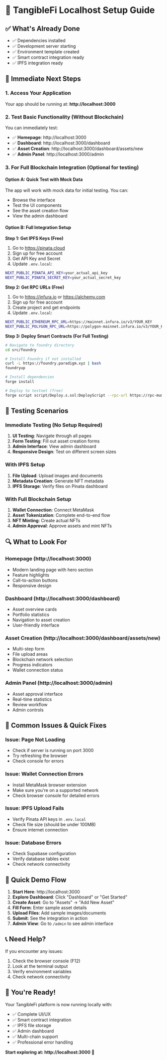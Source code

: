 # 🚀 TangibleFi Localhost Setup Guide

## ✅ **What's Already Done**

- ✅ Dependencies installed
- ✅ Development server starting
- ✅ Environment template created
- ✅ Smart contract integration ready
- ✅ IPFS integration ready

## 🔧 **Immediate Next Steps**

### 1. **Access Your Application**

Your app should be running at: **http://localhost:3000**

### 2. **Test Basic Functionality (Without Blockchain)**

You can immediately test:

- ✅ **Homepage**: http://localhost:3000
- ✅ **Dashboard**: http://localhost:3000/dashboard
- ✅ **Asset Creation**: http://localhost:3000/dashboard/assets/new
- ✅ **Admin Panel**: http://localhost:3000/admin

### 3. **For Full Blockchain Integration** (Optional for testing)

#### **Option A: Quick Test with Mock Data**

The app will work with mock data for initial testing. You can:

- Browse the interface
- Test the UI components
- See the asset creation flow
- View the admin dashboard

#### **Option B: Full Integration Setup**

**Step 1: Get IPFS Keys (Free)**

1. Go to https://pinata.cloud
2. Sign up for free account
3. Get API Key and Secret
4. Update `.env.local`:

```bash
NEXT_PUBLIC_PINATA_API_KEY=your_actual_api_key
NEXT_PUBLIC_PINATA_SECRET_KEY=your_actual_secret_key
```

**Step 2: Get RPC URLs (Free)**

1. Go to https://infura.io or https://alchemy.com
2. Sign up for free account
3. Create project and get endpoints
4. Update `.env.local`:

```bash
NEXT_PUBLIC_ETHEREUM_RPC_URL=https://mainnet.infura.io/v3/YOUR_KEY
NEXT_PUBLIC_POLYGON_RPC_URL=https://polygon-mainnet.infura.io/v3/YOUR_KEY
```

**Step 3: Deploy Smart Contracts (For Full Testing)**

```bash
# Navigate to foundry directory
cd src/foundry

# Install Foundry if not installed
curl -L https://foundry.paradigm.xyz | bash
foundryup

# Install dependencies
forge install

# Deploy to testnet (free)
forge script script/Deploy.s.sol:DeployScript --rpc-url https://rpc-mumbai.maticvigil.com --broadcast
```

## 🧪 **Testing Scenarios**

### **Immediate Testing (No Setup Required)**

1. **UI Testing**: Navigate through all pages
2. **Form Testing**: Fill out asset creation forms
3. **Admin Interface**: View admin dashboard
4. **Responsive Design**: Test on different screen sizes

### **With IPFS Setup**

1. **File Upload**: Upload images and documents
2. **Metadata Creation**: Generate NFT metadata
3. **IPFS Storage**: Verify files on Pinata dashboard

### **With Full Blockchain Setup**

1. **Wallet Connection**: Connect MetaMask
2. **Asset Tokenization**: Complete end-to-end flow
3. **NFT Minting**: Create actual NFTs
4. **Admin Approval**: Approve assets and mint NFTs

## 🔍 **What to Look For**

### **Homepage** (http://localhost:3000)

- Modern landing page with hero section
- Feature highlights
- Call-to-action buttons
- Responsive design

### **Dashboard** (http://localhost:3000/dashboard)

- Asset overview cards
- Portfolio statistics
- Navigation to asset creation
- User-friendly interface

### **Asset Creation** (http://localhost:3000/dashboard/assets/new)

- Multi-step form
- File upload areas
- Blockchain network selection
- Progress indicators
- Wallet connection status

### **Admin Panel** (http://localhost:3000/admin)

- Asset approval interface
- Real-time statistics
- Review workflow
- Admin controls

## 🚨 **Common Issues & Quick Fixes**

### **Issue: Page Not Loading**

- Check if server is running on port 3000
- Try refreshing the browser
- Check console for errors

### **Issue: Wallet Connection Errors**

- Install MetaMask browser extension
- Make sure you're on a supported network
- Check browser console for detailed errors

### **Issue: IPFS Upload Fails**

- Verify Pinata API keys in `.env.local`
- Check file size (should be under 100MB)
- Ensure internet connection

### **Issue: Database Errors**

- Check Supabase configuration
- Verify database tables exist
- Check network connectivity

## 🎯 **Quick Demo Flow**

1. **Start Here**: http://localhost:3000
2. **Explore Dashboard**: Click "Dashboard" or "Get Started"
3. **Create Asset**: Go to "Assets" → "Add New Asset"
4. **Fill Form**: Enter sample asset details
5. **Upload Files**: Add sample images/documents
6. **Submit**: See the integration in action
7. **Admin View**: Go to `/admin` to see admin interface

## 📞 **Need Help?**

If you encounter any issues:

1. Check the browser console (F12)
2. Look at the terminal output
3. Verify environment variables
4. Check network connectivity

## 🎉 **You're Ready!**

Your TangibleFi platform is now running locally with:

- ✅ Complete UI/UX
- ✅ Smart contract integration
- ✅ IPFS file storage
- ✅ Admin dashboard
- ✅ Multi-chain support
- ✅ Professional error handling

**Start exploring at: http://localhost:3000** 🚀
